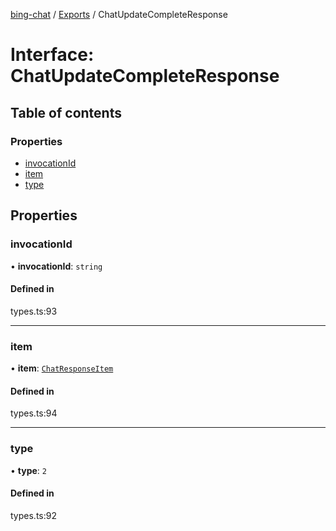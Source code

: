 [bing-chat](../readme.md) / [Exports](../modules.md) / ChatUpdateCompleteResponse

# Interface: ChatUpdateCompleteResponse

## Table of contents

### Properties

- [invocationId](ChatUpdateCompleteResponse.md#invocationid)
- [item](ChatUpdateCompleteResponse.md#item)
- [type](ChatUpdateCompleteResponse.md#type)

## Properties

### invocationId

• **invocationId**: `string`

#### Defined in

types.ts:93

___

### item

• **item**: [`ChatResponseItem`](ChatResponseItem.md)

#### Defined in

types.ts:94

___

### type

• **type**: ``2``

#### Defined in

types.ts:92
